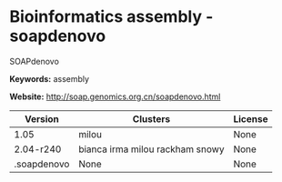 # Bioinformatics assembly - soapdenovo

SOAPdenovo

**Keywords:** assembly

**Website:** <http://soap.genomics.org.cn/soapdenovo.html>

| Version | Clusters | License |
| ------- | -------- | ------- |
| 1.05 | milou | None |
| 2.04-r240 | bianca irma milou rackham snowy | None |
| .soapdenovo | None | None |
